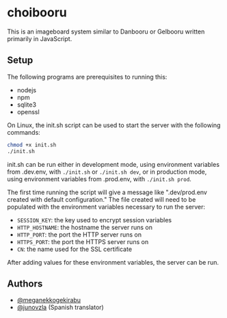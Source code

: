 # choibooru

This is an imageboard system similar to Danbooru or Gelbooru written primarily in JavaScript.


## Setup

The following programs are prerequisites to running this:

- nodejs
- npm
- sqlite3
- openssl

On Linux, the init.sh script can be used to start the server with the following commands:

```sh
chmod +x init.sh
./init.sh
```

init.sh can be run either in development mode, using environment variables from .dev.env, with `./init.sh` or `./init.sh dev`, or in production mode, using environment variables from .prod.env, with `./init.sh prod`.

The first time running the script will give a message like ".dev/prod.env created with default configuration." The file created will need to be populated with the environment variables necessary to run the server:

- `SESSION_KEY`: the key used to encrypt session variables
- `HTTP_HOSTNAME`: the hostname the server runs on
- `HTTP_PORT`: the port the HTTP server runs on
- `HTTPS_PORT`: the port the HTTPS server runs on
- `CN`: the name used for the SSL certificate

After adding values for these environment variables, the server can be run.


## Authors

- [@meganekkogekirabu](https://www.github.com/meganekkogekirabu)
- [@junovzla](https://www.github.com/junovzla) (Spanish translator)
